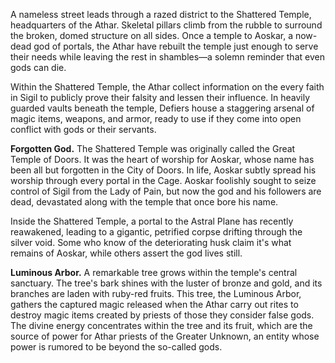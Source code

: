 A nameless street leads through a razed district to the Shattered Temple, headquarters of the Athar. Skeletal pillars climb from the rubble to surround the broken, domed structure on all sides. Once a temple to Aoskar, a now-dead god of portals, the Athar have rebuilt the temple just enough to serve their needs while leaving the rest in shambles—a solemn reminder that even gods can die.

Within the Shattered Temple, the Athar collect information on the every faith in Sigil to publicly prove their falsity and lessen their influence. In heavily guarded vaults beneath the temple, Defiers house a staggering arsenal of magic items, weapons, and armor, ready to use if they come into open conflict with gods or their servants.

**Forgotten God.** The Shattered Temple was originally called the Great Temple of Doors. It was the heart of worship for Aoskar, whose name has been all but forgotten in the City of Doors. In life, Aoskar subtly spread his worship through every portal in the Cage. Aoskar foolishly sought to seize control of Sigil from the Lady of Pain, but now the god and his followers are dead, devastated along with the temple that once bore his name.

Inside the Shattered Temple, a portal to the Astral Plane has recently reawakened, leading to a gigantic, petrified corpse drifting through the silver void. Some who know of the deteriorating husk claim it's what remains of Aoskar, while others assert the god lives still.

**Luminous Arbor.** A remarkable tree grows within the temple's central sanctuary. The tree's bark shines with the luster of bronze and gold, and its branches are laden with ruby-red fruits. This tree, the Luminous Arbor, gathers the captured magic released when the Athar carry out rites to destroy magic items created by priests of those they consider false gods. The divine energy concentrates within the tree and its fruit, which are the source of power for Athar priests of the Greater Unknown, an entity whose power is rumored to be beyond the so-called gods.
